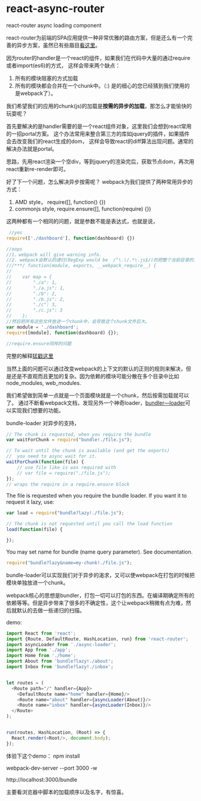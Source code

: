 # react-async-router
react-router async loading component

react-router为前端的SPA应用提供一种非常优雅的路由方案，但是还么有一个完善的异步方案，虽然已有些眉目[看这里](https://github.com/rackt/react-router/issues/755)。

因为router的handler是一个react的组件，如果我们在代码中大量的通过require或者import(es6)的方式，
这样会带来两个缺点：

1. 所有的模块阻塞的方式加载
2. 所有的模块都会合并在一个chunk中。（:) 是的细心的您已经猜到我们使用的是webpack了）。

我们希望我们的应用的chunk(js)的加载是**按需的异步的加载**，那怎么才能愉快的玩耍呢？

首先要解决的是handler需要的是一个react组件对象，这里我们会想到react常用的一招portal方案。
这个办法常用来整合第三方的库如jquery的插件，如果插件会去改变我们的react生成的dom，
这样会导致react的diff算法出现问题。通常的解决办法就是portal。

思路，先用react渲染一个空div，等到jquery的渲染完后，获取节点dom，再次用react重新re-render即可。


好了下一个问题，怎么解决异步按需呢？
webpack为我们提供了两种常用异步的方式：

1. AMD style， require([], function() {}) 
2. commonjs style,  require.ensure([], function(require) {})

这两种都有一个相同的问题，就是参数不能是表达式，也就是说，

```javascript
 //yes
require(['./dashboard'], function(dashboard) {})

//oops
//1，webpack will give warning info. 
//2. webpack会默认的递归(RegExp would be  /^\.\/.*\.js$/)的把整个当前目录的文件都会扫描出来放进一个map变量中，
///***/ function(module, exports, __webpack_require__) {
//
//    var map = {
//        "./a": 1,
//        "./a.js": 1,
//        "./b": 2,
//        "./b.js": 2,
//        "./c": 3,
//        "./c.js": 3
//    };
//然后把所有这些文件放进一个chunk中，会导致这个chunk文件巨大。
var module = './dashboard';
require([module], function(dashboard) {});

//require.ensure同样的问题
```
完整的解释[猛戳这里](https://github.com/webpack/webpack/issues/118)

当然上面的问题可以通过改变webpack的上下文的默认的正则的规则来解决，但是还是不直观而且更加的复杂。因为依赖的模块可能分散在多个目录中比如node_modules, web_modules.

我们希望做到简单一点就是一个页面模块就是一个chunk，然后按需加载就可以了。
通过不断看webpack文档，发现另外一个神奇loader，[bundler—loader](https://github.com/webpack/bundle-loader)可以实现我们想要的功能。

bundle-loader 对异步的支持，
```javascript
// The chunk is requested, when you require the bundle
var waitForChunk = require("bundle!./file.js");

// To wait until the chunk is available (and get the exports)
//  you need to async wait for it.
waitForChunk(function(file) {
    // use file like is was required with
    // var file = require("./file.js");
});
// wraps the require in a require.ensure block
```
The file is requested when you require the bundle loader. If you want it to request it lazy, use:
```javascript
var load = require("bundle?lazy!./file.js");

// The chunk is not requested until you call the load function
load(function(file) {

});
```
You may set name for bundle (name query parameter). See documentation.
```javascript
require("bundle?lazy&name=my-chunk!./file.js");
```

bundle-loader可以实现我们对于异步的渴求，又可以使webpack在打包的时候把模块单独放进一个chunk。


webpack核心的思想是bundler，打包一切可以打包的东西。在编译期确定所有的依赖等等。但是异步带来了很多的不确定性，这个让webpack稍微有点为难，然后就默认的去做一些递归的扫描。


demo:
```javascript
import React from 'react';
import {Route, DefaultRoute, HashLocation, run} from 'react-router';
import asyncLoader from './async-loader';
import App from './app';
import Home from './home';
import About from 'bundle?lazy!./about';
import Inbox from 'bundle?lazy!./inbox';


let routes = (
  <Route path="/" handler={App}>
    <DefaultRoute name="home" handler={Home}/>
    <Route name="about" handler={asyncLoader(About)}/>
    <Route name="inbox" handler={asyncLoader(Inbox)}/>
  </Route>
);


run(routes, HashLocation, (Root) => {
  React.render(<Root/>, document.body);
});

```

体验下这个demo：
npm install

webpack-dev-server --port 3000 -w

http://localhost:3000/bundle

主要看浏览器中脚本的加载顺序以及名字，有惊喜。

